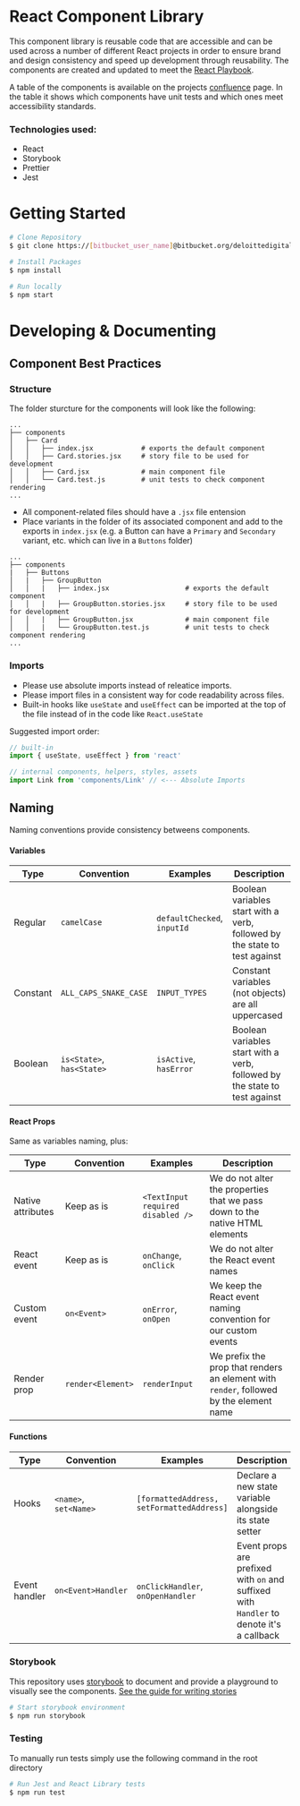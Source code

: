 # React Component Library

This component library is reusable code that are accessible and can be used across a number of different React projects in order to ensure brand and design consistency and speed up development through reusability. The components are created and updated to meet the [React Playbook](https://bitbucket.org/deloittedigitalcanada/dstudio-react-playbook/src/main/).

A table of the components is available on the projects [confluence](https://deloittedigital.atlassian.net/wiki/spaces/PEA/pages/2908881101/Component+Library) page. In the table it shows which components have unit tests and which ones meet accessibility standards.

### Technologies used:

- React
- Storybook
- Prettier
- Jest

# Getting Started

```bash
# Clone Repository
$ git clone https://[bitbucket_user_name]@bitbucket.org/deloittedigitalcanada/react-fe-accelerator.git
```

```bash
# Install Packages
$ npm install
```

```bash
# Run locally
$ npm start
```

# Developing & Documenting

## Component Best Practices

### Structure

The folder sturcture for the components will look like the following:

```
...
├── components
│   ├── Card
│   │   ├── index.jsx            # exports the default component
│   │   ├── Card.stories.jsx     # story file to be used for development
│   │   ├── Card.jsx             # main component file
│   │   └── Card.test.js         # unit tests to check component rendering
...
```

- All component-related files should have a `.jsx` file entension
- Place variants in the folder of its associated component and add to the exports in `index.jsx` (e.g. a Button can have a `Primary` and `Secondary` variant, etc. which can live in a `Buttons` folder)

```
...
├── components
|   ├── Buttons
│   |   ├── GroupButton
│   │   |   ├── index.jsx                   # exports the default component
│   │   |   ├── GroupButton.stories.jsx     # story file to be used for development
│   │   |   ├── GroupButton.jsx             # main component file
│   │   |   └── GroupButton.test.js         # unit tests to check component rendering
...
```

### Imports

- Please use absolute imports instead of releatice imports.
- Please import files in a consistent way for code readability across files.
- Built-in hooks like `useState` and `useEffect` can be imported at the top of the file instead of in the code like `React.useState`

Suggested import order:

```jsx
// built-in
import { useState, useEffect } from 'react'

// internal components, helpers, styles, assets
import Link from 'components/Link' // <--- Absolute Imports
```

## Naming

Naming conventions provide consistency betweens components.

#### Variables

| Type     | Convention                | Examples                    | Description                                                                |
| -------- | ------------------------- | --------------------------- | -------------------------------------------------------------------------- |
| Regular  | `camelCase`               | `defaultChecked`, `inputId` | Boolean variables start with a verb, followed by the state to test against |
| Constant | `ALL_CAPS_SNAKE_CASE`     | `INPUT_TYPES`               | Constant variables (not objects) are all uppercased                        |
| Boolean  | `is<State>`, `has<State>` | `isActive`, `hasError`      | Boolean variables start with a verb, followed by the state to test against |

#### React Props

Same as variables naming, plus:

| Type              | Convention        | Examples                          | Description                                                                            |
| ----------------- | ----------------- | --------------------------------- | -------------------------------------------------------------------------------------- |
| Native attributes | Keep as is        | `<TextInput required disabled />` | We do not alter the properties that we pass down to the native HTML elements           |
| React event       | Keep as is        | `onChange`, `onClick`             | We do not alter the React event names                                                  |
| Custom event      | `on<Event>`       | `onError`, `onOpen`               | We keep the React event naming convention for our custom events                        |
| Render prop       | `render<Element>` | `renderInput`                     | We prefix the prop that renders an element with `render`, followed by the element name |

#### Functions

| Type          | Convention            | Examples                                  | Description                                                                              |
| ------------- | --------------------- | ----------------------------------------- | ---------------------------------------------------------------------------------------- |
| Hooks         | `<name>`, `set<Name>` | `[formattedAddress, setFormattedAddress]` | Declare a new state variable alongside its state setter                                  |
| Event handler | `on<Event>Handler`    | `onClickHandler`, `onOpenHandler`         | Event props are prefixed with `on` and suffixed with `Handler` to denote it's a callback |

### Storybook

This repository uses [storybook](https://storybook.js.org/) to document and provide a playground to visually see the components. [See the guide for writing stories](https://storybook.js.org/docs/react/writing-stories/introduction)

```bash
# Start storybook environment
$ npm run storybook
```

### Testing

To manually run tests simply use the following command in the root directory

```bash
# Run Jest and React Library tests
$ npm run test
```
